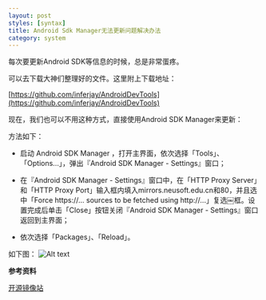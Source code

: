```yaml
---
layout: post
styles: [syntax]
title: Android Sdk Manager无法更新问题解决办法
category: system
---
```


每次要更新Android SDK等信息的时候，总是非常蛋疼。

可以去下载大神们整理好的文件。这里附上下载地址：

[https://github.com/inferjay/AndroidDevTools](https://github.com/inferjay/AndroidDevTools)

现在，我们也可以不用这种方式，直接使用Android SDK Manager来更新：

方法如下：
+ 启动 Android SDK Manager ，打开主界面，依次选择「Tools」、「Options...」，弹出『Android SDK Manager - Settings』窗口；

+ 在『Android SDK Manager - Settings』窗口中，在「HTTP Proxy Server」和「HTTP Proxy Port」输入框内填入mirrors.neusoft.edu.cn和80，并且选中「Force https://... sources to be fetched using http://...」复选￼框。设置完成后单击「Close」按钮关闭『Android SDK Manager - Settings』窗口返回到主界面；
+ 依次选择「Packages」、「Reload」。

如下图：
![Alt text](/setting.png)


**参考资料**

[开源镜像站](http://mirrors.neusoft.edu.cn/configurations.we#android)